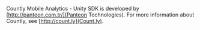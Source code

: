 Countly Mobile Analytics - Unity SDK is developed by [http://panteon.com.tr/](Panteon Technologies). 
For more information about Countly, see [http://count.ly](Count.ly).
